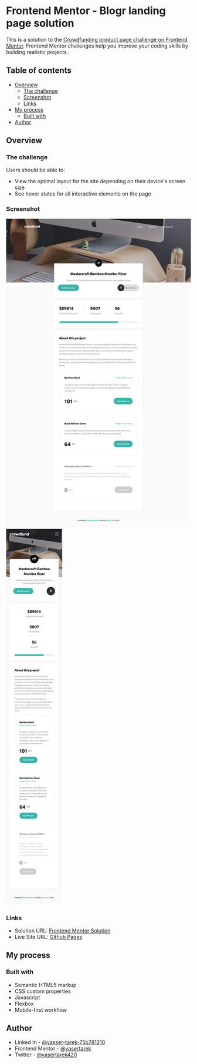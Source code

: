 # Frontend Mentor - Blogr landing page solution

This is a solution to the [Crowdfunding product page challenge on Frontend Mentor](https://www.frontendmentor.io/solutions/responsive-crowdfunding-product-page-5ZNNcEVif). Frontend Mentor challenges help you improve your coding skills by building realistic projects. 

## Table of contents

- [Overview](#overview)
  - [The challenge](#the-challenge)
  - [Screenshot](#screenshot)
  - [Links](#links)
- [My process](#my-process)
  - [Built with](#built-with)
- [Author](#author)
## Overview

### The challenge

Users should be able to:

- View the optimal layout for the site depending on their device's screen size
- See hover states for all interactive elements on the page

### Screenshot

![](./screenshot-desktop.png)
![](./screenshot-mobile.png)
### Links

- Solution URL: [Frontend Mentor Solution](https://www.frontendmentor.io/solutions/responsive-crowdfunding-product-page-5ZNNcEVif)
- Live Site URL: [Github Pages](https://yasertarek.github.io/crowdfunding-product-page)

## My process

### Built with

- Semantic HTML5 markup
- CSS custom properties
- Javascript
- Flexbox
- Mobile-first workflow
## Author
- Linked In - [@yasser-tarek-75b781210](https://www.linkedin.com/in/yasser-tarek-75b781210/)
- Frontend Mentor - [@yasertarek](https://www.frontendmentor.io/profile/yasertarek)
- Twitter - [@yasertarek420](https://www.twitter.com/yasertarek420)
